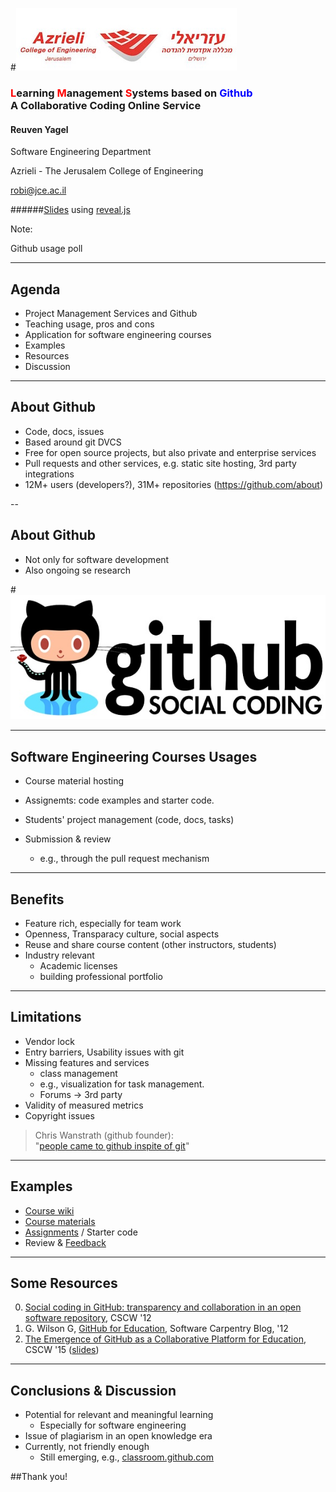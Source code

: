 #<img style="height: 20%; border: none;  background: none" src="./img/azrieli-logo.jpg"/>

### <font color="red">L</font>earning <font color="red">M</font>anagement <font color="red">S</font>ystems based on <font color="blue">Github</font><br/>A Collaborative Coding Online Service

#### Reuven Yagel

Software Engineering Department

Azrieli - The Jerusalem College of Engineering

[robi@jce.ac.il](mailto://robi@jce.ac.il)

######[Slides](https://github.com/robi-y/presentations) using [reveal.js](https://github.com/hakimel/reveal.js)

Note:

Github usage poll

---

## Agenda

- Project Management Services and Github <!-- .element: class="fragment" data-fragment-index="1" -->
- Teaching usage, pros and cons <!-- .element: class="fragment" data-fragment-index="2" -->
- Application for software engineering courses <!-- .element: class="fragment" data-fragment-index="3" -->
- Examples <!-- .element: class="fragment" data-fragment-index="4" -->
- Resources <!-- .element: class="fragment" data-fragment-index="5" -->
- Discussion <!-- .element: class="fragment" data-fragment-index="6" -->

---

## About Github

- Code, docs, issues <!-- .element: class="fragment highlight-red" -->
- Based around git DVCS <!-- .element: class="fragment highlight-red" -->
- Free for open source projects, but also private and enterprise services <!-- .element: class="fragment highlight-red" -->
- Pull requests and other services, e.g. static site hosting, 3rd party integrations <!-- .element: class="fragment highlight-red" -->
- 12M+ users (developers?), 31M+ repositories (https://github.com/about) <!-- .element: class="fragment highlight-red" -->

--

## About Github
    
- Not only for software development <!-- .element: class="fragment highlight-red" -->
- Also ongoing se research <!-- .element: class="fragment highlight-red" -->

#<img style="border: none;  background: none;"  src="./img/github-logo.jpg" />

---

## Software Engineering Courses Usages

- Course material hosting <!-- .element: class="fragment highlight-red" -->
- Assignemts: code examples and starter code. <!-- .element: class="fragment highlight-red" -->
- Students' project management (code, docs, tasks) <!-- .element: class="fragment highlight-red" -->

- Submission & review  <!-- .element: class="fragment highlight-red" -->
  - e.g., through the pull request mechanism


---

## Benefits

- Feature rich, especially for team work <!-- .element: class="fragment highlight-red" -->
- Openness, Transparacy culture, social aspects <!-- .element: class="fragment highlight-red" -->
- Reuse and share course content (other instructors, students) <!-- .element: class="fragment highlight-red" -->
- Industry relevant <!-- .element: class="fragment highlight-red" -->
  - Academic licenses
  - building professional portfolio 
  
<p><github-badge user="dhh" badge="octo"></github-badge></p> <!-- .element: class="p" -->

---
 
 ## Limitations
 
- Vendor lock <!-- .element: class="fragment highlight-red" -->
- Entry barriers, Usability issues with git <!-- .element: class="fragment highlight-red" -->
- Missing features and services <!-- .element: class="fragment highlight-red" -->
  - class management
  - e.g., visualization for task management.
  - Forums
  -> 3rd party
- Validity of measured metrics <!-- .element: class="fragment highlight-red" -->
- Copyright issues <!-- .element: class="fragment highlight-red" -->

> Chris Wanstrath (github founder):<br/> "[people came to github inspite of git](https://www.youtube.com/watch?v=6-FqUO_RzUo)"

---

## Examples

- [Course wiki](https://github.com/jce-il/se-class/wiki/)
- [Course materials](http://jce-il.github.io/se-class16b/modules/)
- [Assignments](https://github.com/jce-il/TDD-Kata-FindAPerson) / Starter code
- Review & [Feedback](https://github.com/jce-il/TDD-Kata-FindAPerson/pull/4/commits)

---

## Some Resources

0. [Social coding in GitHub: transparency and collaboration in an open software repository](http://dl.acm.org/citation.cfm?id=2145396), CSCW '12
0. G. Wilson G, [GitHub for Education](http://software-carpentry.org/blog/2012/04/github-for-education.html), Software Carpentry Blog, '12
0. [The Emergence of GitHub as a Collaborative Platform for Education](http://dl.acm.org/citation.cfm?id=2675284), CSCW '15 ([slides](https://speakerdeck.com/alexeyza/the-emergence-of-github-as-a-collaborative-platform-for-education))

---

## Conclusions & Discussion

- Potential for relevant and meaningful learning <!-- .element: class="fragment highlight-red" -->
  - Especially for software engineering
- Issue of plagiarism in an open knowledge era <!-- .element: class="fragment highlight-red" -->
- Currently, not friendly enough <!-- .element: class="fragment highlight-red" -->
  - Still emerging, e.g., [classroom.github.com](classroom.github.com)
  
##Thank you! <!-- .element: class="fragment highlight-blue" -->
